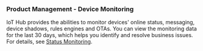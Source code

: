 [//]: # (chinagitpath:XXXXX)

### Product Management - Device Monitoring
IoT Hub provides the abilities to monitor devices' online status, messaging, device shadows, rules engines and OTAs. You can view the monitoring data for the last 30 days, which helps you identify and resolve business issues.
For details, see [Status Monitoring](https://cloud.tencent.com/document/product/634/16303).

